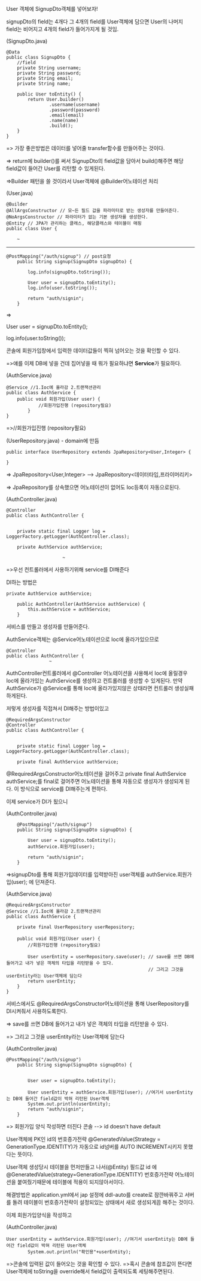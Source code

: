 User 객체에 SignupDto객체를 넣어보자!

signupDto의 field는 4개다 그 4개의 field를 User객체에 담으면 User의 나머지 field는 비어지고 4개의 field가 들어가지게 될 것임.

(SignupDto.java)

```
@Data
public class SignupDto {
	//field
	private String username;
	private String password;
	private String email;
	private String name;

    public User toEntity() {
		return User.builder()
				.username(username)
				.password(password)
				.email(email)
				.name(name)
				.build();
	}
}

```

=> 가장 좋은방법은 데이터를 넣어줄 transfer함수를 만들어주는 것이다.

=> return에 builder()를 써서 SignupDto의 field값을 담아서 build()해주면 해당 field값이 들어간 User를 리턴할 수 있게된다.

=>Builder 패턴을 쓸 것이라서 User객체에 @Builder어노테이션 처리

(User.java)

```
@Builder
@AllArgsConstructor // 모~든 필드 값을 파라미터로 받는 생성자를 만들어준다.
@NoArgsConstructor // 파라미터가 없는 기본 생성자를 생성한다.
@Entity // JPA가 관리하는 클래스, 해당클래스와 테이블이 매핑
public class User {

    ~

```

---

```
@PostMapping("/auth/signup") // post요청
	public String signup(SignupDto signupDto) {

		log.info(signupDto.toString());

		User user = signupDto.toEntity();
		log.info(user.toString());

		return "auth/signin";
	}
```

=>

User user = signupDto.toEntity();

log.info(user.toString());

콘솔에 회원가입창에서 입력한 데이터값들이 찍혀 넘어오는 것을 확인할 수 있다.

=>얘를 이제 DB에 넣을 건데 집어넣을 때 뭐가 필요하냐면 **Service**가 필요하다.

(AuthService.java)

```
@Service //1.Ioc에 올라감 2.트랜잭션관리
public class AuthService {
    public void 회원가입(User user) {
            //회원가입진행 (repository필요)
        }
}
```

=>//회원가입진행 (repository필요)

(UserRepository.java) - domain에 만듬

```
public interface UserRepository extends JpaRepository<User,Integer> {

}
```

=> JpaRepository<User,Integer> --> JpaRepository<데이터타입,프라이머리키>

=> JpaRepository를 상속했으면 어노테이션이 없어도 Ioc등록이 자동으로된다.

(AuthController.java)

```
@Controller
public class AuthController {


	private static final Logger log = LoggerFactory.getLogger(AuthController.class);

	private AuthService authService;

                     ~
```

=>우선 컨트롤러에서 사용하기위해 service를 DI해준다

DI하는 방법은

```
private AuthService authService;

	public AuthController(AuthService authService) {
		this.authService = authService;
	}
```

서비스를 만들고 생성자를 만들어준다.

AuthService객체는 @Service어노테이션으로 Ioc에 올라가있으므로

```
@Controller
public class AuthController {
                ~
```

AuthController컨트롤러에서 @Controller 어노테이션을 사용해서 Ioc에 올릴경우 Ioc에 올라가있는 AuthService를 생성하고 컨트롤러를 생성할 수 있게된다.
만약 AuthService가 @Service를 통해 Ioc에 올라가있지않은 상태라면 컨트롤러 생성실패하게된다.

저렇게 생성자를 직접쳐서 DI해주는 방법이있고

```
@RequiredArgsConstructor
@Controller
public class AuthController {


	private static final Logger log = LoggerFactory.getLogger(AuthController.class);

	private final AuthService authService;
```

@RequiredArgsConstructor어노테이션을 걸어주고
private final AuthService authService;를 final로 걸어주면 어노테이션을 통해 자동으로 생성자가 생성되게 된다. 이 방식으로 service를 DI해주는게 편하다.

이제 service가 DI가 됬으니

(AuthController.java)

```
	@PostMapping("/auth/signup")
	public String signup(SignupDto signupDto) {

		User user = signupDto.toEntity();
		authService.회원가입(user);

		return "auth/signin";
	}
```

=>signupDto를 통해 회원가입데이터를 입력받아진 user객체를 authService.회원가입(user); 에 던져준다.

(AuthService.java)

```
@RequiredArgsConstructor
@Service //1.Ioc에 올라감 2.트랜잭션관리
public class AuthService {

	private final UserRepository userRepository;

	public void 회원가입(User user) {
		//회원가입진행 (repository필요)

        User userEntity = userRepository.save(user); // save를 쓰면 DB에 들어가고 내가 넣은 객체의 타입을 리턴받을 수 있다.
													 // 그리고 그것을 userEntity라는 User객체에 담는다
		return userEntity;
	}
}

```

서비스에서도 @RequiredArgsConstructor어노테이션을 통해 UserRepository를 DI시켜줘서 사용하도록한다.

=> save를 쓰면 DB에 들어가고 내가 넣은 객체의 타입을 리턴받을 수 있다.

=> 그리고 그것을 userEntity라는 User객체에 담는다

(AuthController.java)

```
@PostMapping("/auth/signup")
	public String signup(SignupDto signupDto) {


		User user = signupDto.toEntity();

		User userEntity = authService.회원가입(user); //여기서 userEntity는 DB에 들어간 field값이 박혀 리턴된 User객체
		System.out.println(userEntity);
		return "auth/signin";
	}
```

=> 회원가입 양식 작성하면 터진다
콘솔 --> id doesn't have default

User객체에 PK인 id의 번호증가전략 @GeneratedValue(Strategy = GenerationType.IDENTITY)가 자동으로 id넘버를 AUTO INCREMENT시키지 못했다는 뜻이다.

User객체 생성당시 테이블을 먼저만들고 나서(@Entity)
필드값 id 에 @GeneratedValue(strategy=GenerationType.IDENTITY) 번호증가전략 어노테이션을 붙여줬기때문에 테이블에 적용이 되지않아서이다.

해결방법은 application.yml에서 jap 설정에 ddl-auto를 create로 잠깐바꿔주고 서버를 돌려 테이블이 번호증가전략이 설정되있는 상태에서 새로 생성되게끔 해주는 것이다.

이제 회원가입양식을 작성하고

(AuthController.java)

```
User userEntity = authService.회원가입(user); //여기서 userEntity는 DB에 들어간 field값이 박혀 리턴된 User객체
		System.out.println("확인용"+userEntity);
```

=>콘솔에 입력된 값이 들어오는 것을 확인할 수 있다.
=>혹시 콘솔에 참조값이 뜬다면 User객체에 toString을 override해서 field값이 출력되도록 세팅해주면된다.
